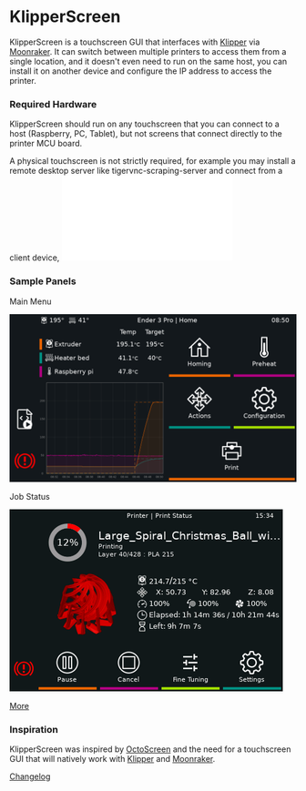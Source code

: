 # KlipperScreen

KlipperScreen is a touchscreen GUI that interfaces with [Klipper](https://github.com/kevinOConnor/klipper) via [Moonraker](https://github.com/arksine/moonraker). It can switch between multiple printers to access them from a single location, and it doesn't even need to run on the same host, you can install it on another device and configure the IP address to access the printer.

### Required Hardware

KlipperScreen should run on any touchscreen that you can connect to a host (Raspberry, PC, Tablet), but not screens that connect directly to the printer MCU board.

A physical touchscreen is not strictly required, for example you may install a remote desktop server like tigervnc-scraping-server and connect from a client device, ![check out the hardware page for further information.](Hardware.md)

### Sample Panels

Main Menu

![Main Menu](img/main_panel.png)

Job Status

![Job Status](img/job_status.png)

[More](panels.md)

### Inspiration
KlipperScreen was inspired by [OctoScreen](https://github.com/Z-Bolt/OctoScreen/) and the need for a touchscreen GUI that
will natively work with [Klipper](https://github.com/klipper3d/klipper) and [Moonraker](https://github.com/arksine/moonraker).

[Changelog](changelog.md)
